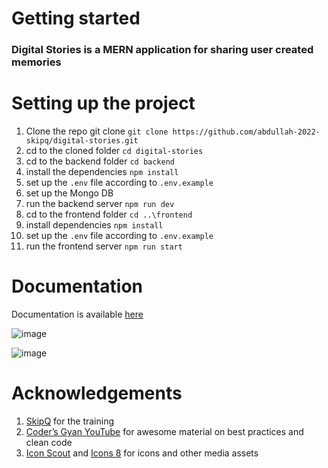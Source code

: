 # Getting started

### Digital Stories is a MERN application for sharing user created memories

# Setting up the project

1. Clone the repo git clone `git clone https://github.com/abdullah-2022-skipq/digital-stories.git`
2. cd to the cloned folder `cd digital-stories`
3. cd to the backend folder `cd backend`
4. install the dependencies `npm install`
5. set up the `.env` file according to `.env.example`
6. set up the Mongo DB 
7. run the backend server `npm run dev`
8. cd to the frontend folder `cd ..\frontend`
9. install dependencies `npm install`
10. set up the `.env` file according to `.env.example`
11. run the frontend server `npm run start`

# Documentation
Documentation is available [here](https://www.notion.so/Documentation-Digital-Stories-7d0419baaff84814a072110aea7a7a70)


![image](https://user-images.githubusercontent.com/111970567/214354455-351317f3-f01a-49d1-8e3a-7e33e927c490.png)

![image](https://user-images.githubusercontent.com/111970567/214356118-d5be3842-3d45-4dc5-b910-497c1b5a9001.png)

# Acknowledgements

1. [SkipQ](https://www.skipq.org) for the training 
2. [Coder’s Gyan YouTube](https://www.youtube.com/channel/UCo9xTRmg1SqQ5JSsA2fAgJw) for awesome material on best practices and clean code
3. [Icon Scout](https://www.iconscout.com) and [Icons 8](https://icons8.com/) for icons and other media assets
